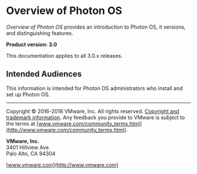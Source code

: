 # Overview of Photon OS

*Overview of Photon OS* provides an introduction to Photon OS, it versions, and distinguishing features.

**Product version: 3.0**

This documentation applies to all 3.0.x releases.

## Intended Audiences

This information is intended for Photon OS administrators who install and set up Photon OS.

----------

Copyright &copy; 2016-2018 VMware, Inc. All rights reserved. [Copyright and trademark information](http://pubs.vmware.com/copyright-trademark.html). Any feedback you provide to VMware is subject to the terms at [www.vmware.com/community_terms.html](http://www.vmware.com/community_terms.html).

**VMware, Inc.**<br>
3401 Hillview Ave.<br>
Palo Alto, CA 94304

[www.vmware.com](http://www.vmware.com)

